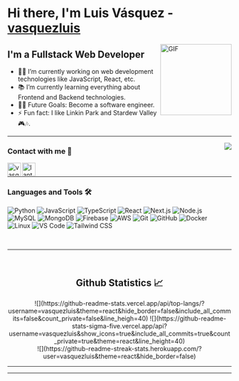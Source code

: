# Hi there, I'm Luis Vásquez - [vasquezluis][website]

<img align="right" alt="GIF" height="160px" src="https://media.giphy.com/media/du3J3cXyzhj75IOgvA/giphy.gif" />

## I'm a Fullstack Web Developer

- 👨‍💻 I’m currently working on web development technologies like JavaScript, React, etc.
- 📚 I’m currently learning everything about Frontend and Backend technologies.
- 💪🏼 Future Goals: Become a software engineer.
- ⚡ Fun fact: I like Linkin Park and Stardew Valley 🎮🎶.

---

<img align="right" src="http://estruyf-github.azurewebsites.net/api/VisitorHit?user=Bgstatic&repo=vasquezluis&countColorcountColor&countColor=%237B1E7B"/>

### Contact with me 📝

[<img align="left" alt="vasquezluis.netlify.app" height="30px" src="https://www.flaticon.com/svg/static/icons/svg/2996/2996826.svg" />][website]
[<img align="left" alt="lantvas | LinkedIn" height="30px" src="https://www.flaticon.com/svg/static/icons/svg/725/725337.svg"/>][linkedin]

<br />

---

### Languages and Tools 🛠

![Python](http://img.shields.io/badge/-Python-3776AB?style=flat-square&logo=python&logoColor=ffffff)
![JavaScript](https://img.shields.io/badge/-JavaScript-%23F7DF1C?style=flat-square&logo=javascript&logoColor=000000&labelColor=%23F7DF1C&color=%23FFCE5A)
![TypeScript](https://img.shields.io/badge/-TypeScript-3178C6?style=flat-square&logo=typescript&logoColor=ffffff)
![React](https://img.shields.io/badge/-React-61DAFB?style=flat-square&logo=react&logoColor=ffffff)
![Next.js](https://img.shields.io/badge/-Next.js-000000?style=flat-square&logo=nextdotjs&logoColor=ffffff)
![Node.js](https://img.shields.io/badge/-Node.js-339933?style=flat-square&logo=node.js&logoColor=ffffff)
![MySQL](https://img.shields.io/badge/-MySQL-4479A1?style=flat-square&logo=mysql&logoColor=ffffff)
![MongoDB](https://img.shields.io/badge/-MongoDB-47A248?style=flat-square&logo=mongodb&logoColor=ffffff)
![Firebase](https://img.shields.io/badge/-Firebase-FFCA28?style=flat-square&logo=firebase&logoColor=ffffff)
![AWS](https://img.shields.io/badge/-AWS-232F3E?style=flat-square&logo=amazon-aws&logoColor=ffffff)
![Git](https://img.shields.io/badge/-Git-%23F05032?style=flat-square&logo=git&logoColor=ffffff)
![GitHub](https://img.shields.io/badge/-GitHub-181717?style=flat-square&logo=github)
![Docker](https://img.shields.io/badge/-Docker-2496ED?style=flat-square&logo=docker&logoColor=ffffff)
![Linux](https://img.shields.io/badge/-Linux-FCC624?style=flat-square&logo=linux&logoColor=000000)
![VS Code](http://img.shields.io/badge/-VS%20Code-007ACC?style=flat-square&logo=visual-studio-code&logoColor=ffffff)
![Tailwind CSS](https://img.shields.io/badge/-Tailwind%20CSS-06B6D4?style=flat-square&logo=tailwindcss&logoColor=ffffff)

<br/>

---

<br/>

  <h2 align="center"> Github Statistics 📈 </h2>
  
  <div align="center"> 
![](https://github-readme-stats.vercel.app/api/top-langs/?username=vasquezluis&theme=react&hide_border=false&include_all_commits=false&count_private=false&line_heigh=40)
![](https://github-readme-stats-sigma-five.vercel.app/api?username=vasquezluis&show_icons=true&include_all_commits=true&count_private=true&theme=react&line_height=40)<br/>
![](https://github-readme-streak-stats.herokuapp.com/?user=vasquezluis&theme=react&hide_border=false)
  </div

<br/>

---

[website]: https://vasquezluis.netlify.app/
[linkedin]: https://www.linkedin.com/in/lantvas/

---

<!-- Credit: [Bgstatic](https://github.com/Bgstatic) -->
